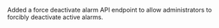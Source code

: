 Added a force deactivate alarm API endpoint to allow administrators to forcibly deactivate active alarms.
